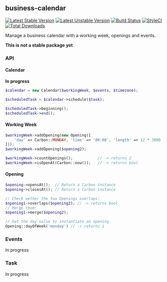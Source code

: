 ## business-calendar
[![Latest Stable Version](https://poser.pugx.org/krzystof/business-calendar/v/stable)](https://packagist.org/packages/krzystof/business-calendar)
[![Latest Unstable Version](https://poser.pugx.org/krzystof/business-calendar/v/unstable)](https://packagist.org/packages/krzystof/business-calendar)
[![Build Status](https://travis-ci.org/krzystof/business-calendar.svg)](https://travis-ci.org/krzystof/business-calendar)
[![StyleCI](https://styleci.io/repos/45024706/shield)](https://styleci.io/repos/45024706)
[![Total Downloads](https://poser.pugx.org/krzystof/business-calendar/downloads)](https://packagist.org/packages/krzystof/business-calendar)

Manage a business calendar with a working week, openings and events.

**This is not a stable package yet**

### API

#### Calendar
**In progress**

```php
$calendar = new Calendar($workingWeek, $events, $timezone);

$scheduledTask = $calendar->schedule($task);

$scheduledTask->beginning();
$scheduledTask->end();

```

#### Working Week
```php
$workingWeek->addOpening(new Opening([
    'day' => Carbon::MONDAY, 'time' => '06:00', 'length' => 12 * 3600
]));
$workingWeek->addOpening($opening2);

$workingWeek->countOpenings();           // -> returns 2
$workingWeek->isOpenAt(Carbon::now());   // -> returns bool

```
<!-- r using a parser included: **This is currently in development**
```php
$workingWeek->addOpenings(FrenchOpeningParser::parse('le lundi de 8h a 18h'));
$workingWeek->addOpenings(EnglishOpeningParser::parse('from Monday to Friday, 9 to 5'));
```
The parsers returns an OpeningCollection, which can also be used when creating a new workingWeek:
```php
$ww = new Wor kingWeek(FrenchOpeningParser::parse('lun mar mer 7-16'));-->

#### Opening
```php
$opening->opensAt();  // Return a Carbon instance
$opening->closesAt(); // Return a Carbon instance

// Check wether the two Openings overlaps:
$opening1->overlaps($opening2); // -> returns bool
// Merge them:
$opening1->merge($opening2);

// Get the day value to instantiate an opening
Opening::dayOfWeek('monday') // -> returns 1
```

### Events
In progress

### Task
In progress
